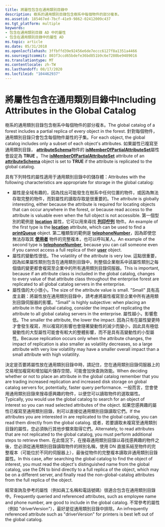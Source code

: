 ```yaml
---
title: 將屬性包含在通用類別目錄中
description: 樹系的通用類別目錄包含樹系中每個物件的部分複本。
ms.assetid: 185467ed-7bcf-41e9-9862-02412009c437
ms.tgt_platform: multiple
keywords:
- 包含在通用類別目錄 AD 中的屬性
- 包含在通用類別目錄中的屬性 AD
ms.topic: article
ms.date: 05/31/2018
ms.openlocfilehash: 3ffbffd39e92456e6de7eccc6127f8a1351a4466
ms.sourcegitcommit: 803f3ccd65bdefe36bd851b9c6e7280be9489016
ms.translationtype: MT
ms.contentlocale: zh-TW
ms.lasthandoff: 08/17/2020
ms.locfileid: "104462937"
---
```

# <a name="including-attributes-in-the-global-catalog"></a><span data-ttu-id="9f8f6-105">將屬性包含在通用類別目錄中</span><span class="sxs-lookup"><span data-stu-id="9f8f6-105">Including Attributes in the Global Catalog</span></span>

<span data-ttu-id="9f8f6-106">樹系的通用類別目錄包含樹系中每個物件的部分複本。</span><span class="sxs-lookup"><span data-stu-id="9f8f6-106">The global catalog of a forest includes a partial replica of every object in the forest.</span></span> <span data-ttu-id="9f8f6-107">針對每個物件，通用類別目錄只會包含每個物件屬性的子集。</span><span class="sxs-lookup"><span data-stu-id="9f8f6-107">For each object, the global catalog includes only a subset of each object's attributes.</span></span> <span data-ttu-id="9f8f6-108">如果屬性已複寫至通用類別目錄， [**attributeSchema**](/windows/desktop/ADSchema/c-attributeschema)物件的 [**isMemberOfPartialAttributeSet**](/windows/desktop/ADSchema/a-ismemberofpartialattributeset)屬性會設定為 **TRUE** 。</span><span class="sxs-lookup"><span data-stu-id="9f8f6-108">The [**isMemberOfPartialAttributeSet**](/windows/desktop/ADSchema/a-ismemberofpartialattributeset) attribute of an [**attributeSchema**](/windows/desktop/ADSchema/c-attributeschema) object is set to **TRUE** if the attribute is replicated to the global catalog.</span></span>

<span data-ttu-id="9f8f6-109">具有下列特性的屬性適用于通用類別目錄中的儲存體：</span><span class="sxs-lookup"><span data-stu-id="9f8f6-109">Attributes with the following characteristics are appropriate for storage in the global catalog:</span></span>

-   <span data-ttu-id="9f8f6-110">屬性是全域有趣的，因為找出可能發生在樹系中任何位置的物件，或因為無法存取完整的物件，而對屬性的讀取存取是很重要的。</span><span class="sxs-lookup"><span data-stu-id="9f8f6-110">The attribute is globally interesting, either because the attribute is required for locating objects that can occur anywhere in the forest, or because read access to the attribute is valuable even when the full object is not accessible.</span></span> <span data-ttu-id="9f8f6-111">第一個型別的範例是 [**location**](/windows/desktop/ADSchema/a-location) 屬性，它可以用來尋找 [**列印佇列**](/windows/desktop/ADSchema/c-printqueue) 物件。</span><span class="sxs-lookup"><span data-stu-id="9f8f6-111">An example of the first type is the [**location**](/windows/desktop/ADSchema/a-location) attribute, which can be used to find a [**printQueue**](/windows/desktop/ADSchema/c-printqueue) object.</span></span> <span data-ttu-id="9f8f6-112">第二種類型的範例是 [**telephoneNumber**](/windows/desktop/ADSchema/a-telephonenumber)，因為即使您無法存取其 [**使用者**](/windows/desktop/ADSchema/c-user) 物件的完整複本，也可以呼叫某人。</span><span class="sxs-lookup"><span data-stu-id="9f8f6-112">An example of the second type is [**telephoneNumber**](/windows/desktop/ADSchema/a-telephonenumber), because you can call someone even if you cannot access a full replica of their [**user**](/windows/desktop/ADSchema/c-user) object.</span></span>
-   <span data-ttu-id="9f8f6-113">屬性的變動性很低。</span><span class="sxs-lookup"><span data-stu-id="9f8f6-113">The volatility of the attribute is very low.</span></span> <span data-ttu-id="9f8f6-114">這點很重要，因為如果屬性類別包含在通用類別目錄中，則整個企業樹系中該屬性類別之每個值的變更都會複寫至企業中的所有通用類別目錄伺服器。</span><span class="sxs-lookup"><span data-stu-id="9f8f6-114">This is important, because if an attribute class is included in the global catalog, changes to every value of that attribute class throughout the enterprise forest are replicated to all global catalog servers in the enterprise.</span></span>
-   <span data-ttu-id="9f8f6-115">屬性值的大小很小。</span><span class="sxs-lookup"><span data-stu-id="9f8f6-115">The size of the attribute value is small.</span></span> <span data-ttu-id="9f8f6-116">"Small" 具有高度主觀：將屬性放在通用類別目錄中，請考慮將屬性複寫至企業中所有通用類別目錄伺服器的影響。</span><span class="sxs-lookup"><span data-stu-id="9f8f6-116">"Small" is highly subjective: when placing an attribute in the global catalog, consider the impact of replicating the attribute to all global catalog servers in the enterprise.</span></span> <span data-ttu-id="9f8f6-117">屬性越小，影響愈低。</span><span class="sxs-lookup"><span data-stu-id="9f8f6-117">The smaller the attribute, the lower the impact.</span></span> <span data-ttu-id="9f8f6-118">因為只有在屬性變更時才會發生複寫，所以複寫的影響也會隨著變動性的減少而變小，因此具有極低變動性的大型屬性可能會有較大的整體影響，而不是具有高變動性的小型屬性。</span><span class="sxs-lookup"><span data-stu-id="9f8f6-118">Because replication occurs only when the attribute changes, the impact of replication is also smaller as volatility decreases, so a large attribute with very low volatility may have a smaller overall impact than a small attribute with high volatility.</span></span>

<span data-ttu-id="9f8f6-119">決定是否要將屬性放在通用類別目錄中時，請記住，您在通用類別目錄伺服器上的交易增加複寫和增加磁片儲存空間，可能會加快查詢效能。</span><span class="sxs-lookup"><span data-stu-id="9f8f6-119">When deciding whether or not to place an attribute in the global catalog remember that you are trading increased replication and increased disk storage on global catalog servers for, potentially, faster query performance.</span></span> <span data-ttu-id="9f8f6-120">一般而言，您會使用通用類別目錄來搜尋感興趣的物件，以便您可以讀取物件的選取屬性。</span><span class="sxs-lookup"><span data-stu-id="9f8f6-120">Typically, you would use the global catalog to search for an object of interest so you can read selected attributes of the object.</span></span> <span data-ttu-id="9f8f6-121">如果您感興趣的屬性已複寫至通用類別目錄，則可以直接從通用類別目錄讀取它們。</span><span class="sxs-lookup"><span data-stu-id="9f8f6-121">If the attributes you are interested in are replicated to the global catalog, you can read them directly from the global catalog.</span></span> <span data-ttu-id="9f8f6-122">或者，若要讀取未複寫至通用類別目錄的屬性，您必須執行其他步驟來取得它們。</span><span class="sxs-lookup"><span data-stu-id="9f8f6-122">Alternately, to read attributes that are not replicated to the global catalog, you must perform additional steps to retrieve them.</span></span> <span data-ttu-id="9f8f6-123">在此情況下，在搜尋通用類別目錄以尋找感興趣的物件之後，您必須從通用類別目錄讀取物件的辨別名稱，使用 DN 直接系結至物件的完整複本（可能位於不同的伺服器上），最後從物件的完整複本讀取非通用類別目錄屬性。</span><span class="sxs-lookup"><span data-stu-id="9f8f6-123">In this case, after searching the global catalog to find the object of interest, you must read the object's distinguished name from the global catalog, use the DN to bind directly to a full replica of the object, which may be on a different server, and finally read the non-global-catalog attributes from the full replica of the object.</span></span>

<span data-ttu-id="9f8f6-124">經常查詢及參考的屬性（例如員工名稱和電話號碼）很適合包含在通用類別目錄中。</span><span class="sxs-lookup"><span data-stu-id="9f8f6-124">Frequently queried and referenced attributes, such as employee name and phone number, are good to include in the global catalog.</span></span> <span data-ttu-id="9f8f6-125">不常參考的屬性（例如 "driverVersion"），最好是從通用類別目錄中排除。</span><span class="sxs-lookup"><span data-stu-id="9f8f6-125">An infrequently referenced attribute such as "driverVersion" for printers is best left out of the global catalog.</span></span>

 

 